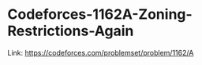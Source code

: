 # Codeforces-1162A-Zoning-Restrictions-Again
Link: https://codeforces.com/problemset/problem/1162/A
